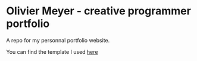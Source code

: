 # Olivier Meyer - creative programmer portfolio

A repo for my personnal portfolio website.

You can find the template I used [here](https://github.com/BlackrockDigital/startbootstrap-agency)